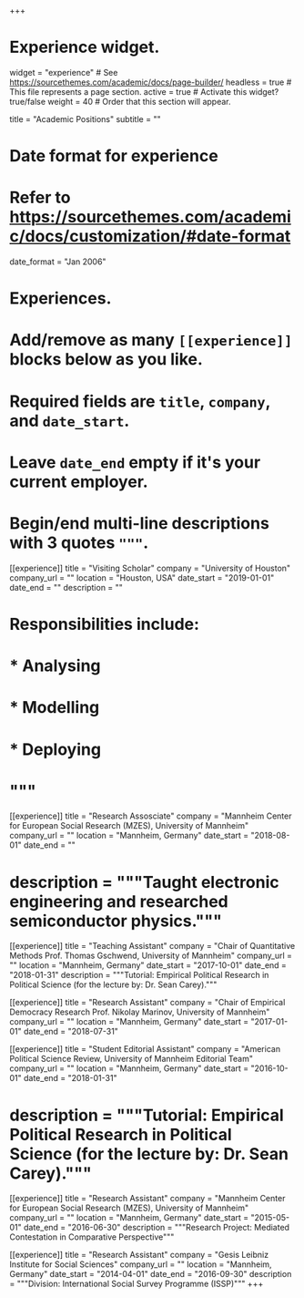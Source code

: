 +++
# Experience widget.
widget = "experience"  # See https://sourcethemes.com/academic/docs/page-builder/
headless = true  # This file represents a page section.
active = true  # Activate this widget? true/false
weight = 40  # Order that this section will appear.

title = "Academic Positions"
subtitle = ""

# Date format for experience
#   Refer to https://sourcethemes.com/academic/docs/customization/#date-format
date_format = "Jan 2006"

# Experiences.
#   Add/remove as many `[[experience]]` blocks below as you like.
#   Required fields are `title`, `company`, and `date_start`.
#   Leave `date_end` empty if it's your current employer.
#   Begin/end multi-line descriptions with 3 quotes `"""`.
[[experience]]
  title = "Visiting Scholar"
  company = "University of Houston"
  company_url = ""
  location = "Houston, USA"
  date_start = "2019-01-01"
  date_end = ""
  description = ""
 # Responsibilities include:
  
 # * Analysing
 # * Modelling
 # * Deploying
 # """

[[experience]]
  title = "Research Assosciate"
  company = "Mannheim Center for European Social Research (MZES), University of Mannheim"
  company_url = ""
  location = "Mannheim, Germany"
  date_start = "2018-08-01"
  date_end = ""
 # description = """Taught electronic engineering and researched semiconductor physics."""

[[experience]]
  title = "Teaching Assistant"
  company = "Chair of Quantitative Methods Prof. Thomas Gschwend, University of Mannheim"
  company_url = ""
  location = "Mannheim, Germany"
  date_start = "2017-10-01"
  date_end = "2018-01-31"
  description = """Tutorial: Empirical Political Research in Political Science (for the lecture by: Dr. Sean Carey)."""
  
 [[experience]]
  title = "Research Assistant"
  company = "Chair of Empirical Democracy Research Prof. Nikolay Marinov, University of Mannheim"
  company_url = ""
  location = "Mannheim, Germany"
  date_start = "2017-01-01"
  date_end = "2018-07-31"
  
 [[experience]]
  title = "Student Editorial Assistant"
  company = "American Political Science Review, University of Mannheim Editorial Team"
  company_url = ""
  location = "Mannheim, Germany"
  date_start = "2016-10-01"
  date_end = "2018-01-31"
 # description = """Tutorial: Empirical Political Research in Political Science (for the lecture by: Dr. Sean Carey)."""
 
 [[experience]]
  title = "Research Assistant"
  company = "Mannheim Center for European Social Research (MZES), University of Mannheim"
  company_url = ""
  location = "Mannheim, Germany"
  date_start = "2015-05-01"
  date_end = "2016-06-30"
  description = """Research Project:  Mediated Contestation in Comparative Perspective"""
  
  [[experience]]
  title = "Research Assistant"
  company = "Gesis Leibniz Institute for Social Sciences"
  company_url = ""
  location = "Mannheim, Germany"
  date_start = "2014-04-01"
  date_end = "2016-09-30"
  description = """Division: International Social Survey Programme (ISSP)"""
+++

